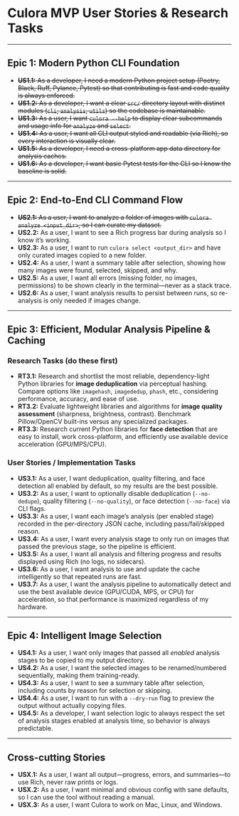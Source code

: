 # Culora MVP User Stories & Research Tasks

---

## Epic 1: Modern Python CLI Foundation

- ~~**US1.1:** As a developer, I need a modern Python project setup (Poetry, Black, Ruff, Pylance, Pytest) so that contributing is fast and code quality is always enforced.~~
- ~~**US1.2:** As a developer, I want a clear `src/` directory layout with distinct modules (`cli`, `analysis`, `utils`) so the codebase is maintainable.~~
- ~~**US1.3:** As a user, I want `culora --help` to display clear subcommands and usage info for `analyze` and `select`.~~
- ~~**US1.4:** As a user, I want all CLI output styled and readable (via Rich), so every interaction is visually clear.~~
- ~~**US1.5:** As a developer, I need a cross-platform app data directory for analysis caches.~~
- ~~**US1.6:** As a developer, I want basic Pytest tests for the CLI so I know the baseline is solid.~~

---

## Epic 2: End-to-End CLI Command Flow

- ~~**US2.1:** As a user, I want to analyze a folder of images with `culora analyze <input_dir>`, so I can curate my dataset.~~
- **US2.2:** As a user, I want to see a Rich progress bar during analysis so I know it’s working.
- **US2.3:** As a user, I want to run `culora select <output_dir>` and have only curated images copied to a new folder.
- **US2.4:** As a user, I want a summary table after selection, showing how many images were found, selected, skipped, and why.
- **US2.5:** As a user, I want all errors (missing folder, no images, permissions) to be shown clearly in the terminal—never as a stack trace.
- **US2.6:** As a user, I want analysis results to persist between runs, so re-analysis is only needed if images change.

---

## Epic 3: Efficient, Modular Analysis Pipeline & Caching

### Research Tasks (do these first)

- **RT3.1:** Research and shortlist the most reliable, dependency-light Python libraries for **image deduplication** via perceptual hashing. Compare options like `imagehash`, `imagededup`, `phash`, etc., considering performance, accuracy, and ease of use.
- **RT3.2:** Evaluate lightweight libraries and algorithms for **image quality assessment** (sharpness, brightness, contrast). Benchmark Pillow/OpenCV built-ins versus any specialized packages.
- **RT3.3:** Research current Python libraries for **face detection** that are easy to install, work cross-platform, and efficiently use available device acceleration (GPU/MPS/CPU).

### User Stories / Implementation Tasks

- **US3.1:** As a user, I want deduplication, quality filtering, and face detection all enabled by default, so my results are the best possible.
- **US3.2:** As a user, I want to optionally disable deduplication (`--no-dedupe`), quality filtering (`--no-quality`), or face detection (`--no-face`) via CLI flags.
- **US3.3:** As a user, I want each image’s analysis (per enabled stage) recorded in the per-directory JSON cache, including pass/fail/skipped reason.
- **US3.4:** As a user, I want every analysis stage to only run on images that passed the previous stage, so the pipeline is efficient.
- **US3.5:** As a user, I want all analysis and filtering progress and results displayed using Rich (no logs, no sidecars).
- **US3.6:** As a user, I want analysis to use and update the cache intelligently so that repeated runs are fast.
- **US3.7:** As a user, I want the analysis pipeline to automatically detect and use the best available device (GPU/CUDA, MPS, or CPU) for acceleration, so that performance is maximized regardless of my hardware.

---

## Epic 4: Intelligent Image Selection

- **US4.1:** As a user, I want only images that passed all *enabled* analysis stages to be copied to my output directory.
- **US4.2:** As a user, I want the selected images to be renamed/numbered sequentially, making them training-ready.
- **US4.3:** As a user, I want to see a summary table after selection, including counts by reason for selection or skipping.
- **US4.4:** As a user, I want to run with a `--dry-run` flag to preview the output without actually copying files.
- **US4.5:** As a developer, I want selection logic to always respect the set of analysis stages enabled at analysis time, so behavior is always predictable.

---

## Cross-cutting Stories

- **USX.1:** As a user, I want all output—progress, errors, and summaries—to use Rich, never raw prints or logs.
- **USX.2:** As a user, I want minimal and obvious config with sane defaults, so I can use the tool without reading a manual.
- **USX.3:** As a user, I want Culora to work on Mac, Linux, and Windows.
